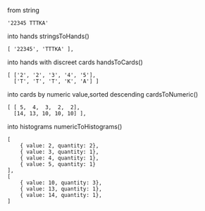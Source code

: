 from string

    '22345 TTTKA'

into hands
stringsToHands()

    [ '22345', 'TTTKA' ],


into hands with discreet cards
handsToCards()

    [ ['2', '2', '3', '4', '5'], 
      ['T', 'T', 'T', 'K', 'A'] ]

into cards by numeric value,sorted descending
cardsToNumeric()

    [ [ 5,  4,  3,  2,  2], 
      [14, 13, 10, 10, 10] ], 

into histograms
numericToHistograms()

    [
        { value: 2, quantity: 2},
        { value: 3, quantity: 1},
        { value: 4, quantity: 1},
        { value: 5, quantity: 1}
    ],
    [
        { value: 10, quantity: 3},
        { value: 13, quantity: 1},
        { value: 14, quantity: 1},
    ]
